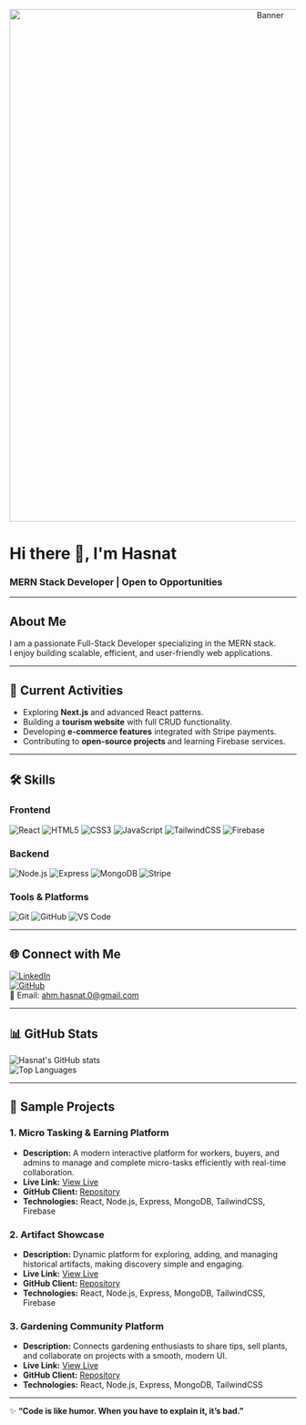 <!-- Banner Image -->
<p align="center">
  <img src="https://media3.giphy.com/media/v1.Y2lkPTc5MGI3NjExcDFncmN0aGlyNDlkeDJudXpwZDc2cTdpazR5Y2p6YzBnYXp0dm4zdCZlcD12MV9pbnRlcm5hbF9naWZfYnlfaWQmY3Q9Zw/SWoSkN6DxTszqIKEqv/giphy.gif" 
       alt="Banner" 
       width="900"/>
</p>

# Hi there 👋, I'm Hasnat  
### MERN Stack Developer | Open to Opportunities

---

## About Me
I am a passionate Full-Stack Developer specializing in the MERN stack.  
I enjoy building scalable, efficient, and user-friendly web applications.  

---

## 🔭 Current Activities
- Exploring **Next.js** and advanced React patterns.  
- Building a **tourism website** with full CRUD functionality.  
- Developing **e-commerce features** integrated with Stripe payments.  
- Contributing to **open-source projects** and learning Firebase services.  

---

## 🛠 Skills

### Frontend
![React](https://img.shields.io/badge/React-61DAFB?style=for-the-badge&logo=react&logoColor=black)
![HTML5](https://img.shields.io/badge/HTML5-E34F26?style=for-the-badge&logo=html5&logoColor=white)
![CSS3](https://img.shields.io/badge/CSS3-1572B6?style=for-the-badge&logo=css3&logoColor=white)
![JavaScript](https://img.shields.io/badge/JavaScript-F7DF1E?style=for-the-badge&logo=javascript&logoColor=black)
![TailwindCSS](https://img.shields.io/badge/TailwindCSS-06B6D4?style=for-the-badge&logo=tailwind-css&logoColor=white)
![Firebase](https://img.shields.io/badge/Firebase-FFCA28?style=for-the-badge&logo=firebase&logoColor=black)

### Backend
![Node.js](https://img.shields.io/badge/Node.js-339933?style=for-the-badge&logo=node.js&logoColor=white)
![Express](https://img.shields.io/badge/Express-000000?style=for-the-badge&logo=express&logoColor=white)
![MongoDB](https://img.shields.io/badge/MongoDB-47A248?style=for-the-badge&logo=mongodb&logoColor=white)
![Stripe](https://img.shields.io/badge/Stripe-635BFF?style=for-the-badge&logo=stripe&logoColor=white)

### Tools & Platforms
![Git](https://img.shields.io/badge/Git-F05032?style=for-the-badge&logo=git&logoColor=white)
![GitHub](https://img.shields.io/badge/GitHub-181717?style=for-the-badge&logo=github&logoColor=white)
![VS Code](https://img.shields.io/badge/VS%20Code-007ACC?style=for-the-badge&logo=visual-studio-code&logoColor=white)

---

## 🌐 Connect with Me
[![LinkedIn](https://img.shields.io/badge/LinkedIn-0077B5?style=for-the-badge&logo=linkedin&logoColor=white)](https://linkedin.com/in/yourprofile)  
[![GitHub](https://img.shields.io/badge/GitHub-181717?style=for-the-badge&logo=github&logoColor=white)](https://github.com/ahm-hasnat)  
📧 Email: ahm.hasnat.0@gmail.com  

---

## 📊 GitHub Stats
![Hasnat's GitHub stats](https://github-readme-stats.vercel.app/api?username=ahm-hasnat&show_icons=true&theme=radical)  
![Top Languages](https://github-readme-stats.vercel.app/api/top-langs/?username=ahm-hasnat&layout=compact&theme=radical)  

---

## 📌 Sample Projects

### 1. Micro Tasking & Earning Platform
- **Description:** A modern interactive platform for workers, buyers, and admins to manage and complete micro-tasks efficiently with real-time collaboration.  
- **Live Link:** [View Live](https://work-nest-dfcbc.web.app/)  
- **GitHub Client:** [Repository](https://github.com/ahm-hasnat/assignment-12-work-nest-client)  
- **Technologies:** React, Node.js, Express, MongoDB, TailwindCSS, Firebase  

### 2. Artifact Showcase
- **Description:** Dynamic platform for exploring, adding, and managing historical artifacts, making discovery simple and engaging.  
- **Live Link:** [View Live](https://assignmen-11-artify.netlify.app/)  
- **GitHub Client:** [Repository](https://github.com/ahm-hasnat/artify-client)  
- **Technologies:** React, Node.js, Express, MongoDB, TailwindCSS, Firebase  

### 3. Gardening Community Platform
- **Description:** Connects gardening enthusiasts to share tips, sell plants, and collaborate on projects with a smooth, modern UI.  
- **Live Link:** [View Live](https://assignment-10-plant-tribe.netlify.app/)  
- **GitHub Client:** [Repository](https://github.com/ahm-hasnat/plant-tribe-client)  
- **Technologies:** React, Node.js, Express, MongoDB, TailwindCSS  

---

✨ **“Code is like humor. When you have to explain it, it’s bad.”**  
